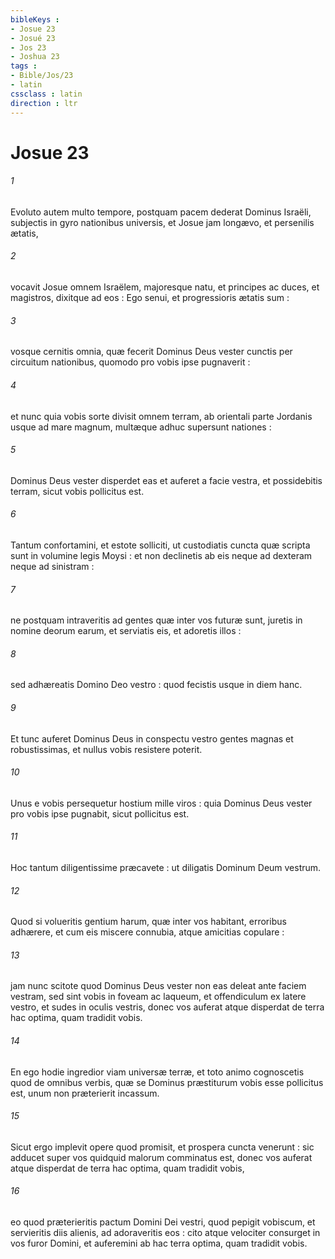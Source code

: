 ```yaml
---
bibleKeys : 
- Josue 23
- Josué 23
- Jos 23
- Joshua 23
tags : 
- Bible/Jos/23
- latin
cssclass : latin
direction : ltr
---
```


# Josue 23

###### 1
Evoluto autem multo tempore, postquam pacem dederat Dominus Israëli, subjectis in gyro nationibus universis, et Josue jam longævo, et persenilis ætatis,
###### 2
vocavit Josue omnem Israëlem, majoresque natu, et principes ac duces, et magistros, dixitque ad eos : Ego senui, et progressioris ætatis sum :
###### 3
vosque cernitis omnia, quæ fecerit Dominus Deus vester cunctis per circuitum nationibus, quomodo pro vobis ipse pugnaverit :
###### 4
et nunc quia vobis sorte divisit omnem terram, ab orientali parte Jordanis usque ad mare magnum, multæque adhuc supersunt nationes :
###### 5
Dominus Deus vester disperdet eas et auferet a facie vestra, et possidebitis terram, sicut vobis pollicitus est.
###### 6
Tantum confortamini, et estote solliciti, ut custodiatis cuncta quæ scripta sunt in volumine legis Moysi : et non declinetis ab eis neque ad dexteram neque ad sinistram :
###### 7
ne postquam intraveritis ad gentes quæ inter vos futuræ sunt, juretis in nomine deorum earum, et serviatis eis, et adoretis illos :
###### 8
sed adhæreatis Domino Deo vestro : quod fecistis usque in diem hanc.
###### 9
Et tunc auferet Dominus Deus in conspectu vestro gentes magnas et robustissimas, et nullus vobis resistere poterit.
###### 10
Unus e vobis persequetur hostium mille viros : quia Dominus Deus vester pro vobis ipse pugnabit, sicut pollicitus est.
###### 11
Hoc tantum diligentissime præcavete : ut diligatis Dominum Deum vestrum.
###### 12
Quod si volueritis gentium harum, quæ inter vos habitant, erroribus adhærere, et cum eis miscere connubia, atque amicitias copulare :
###### 13
jam nunc scitote quod Dominus Deus vester non eas deleat ante faciem vestram, sed sint vobis in foveam ac laqueum, et offendiculum ex latere vestro, et sudes in oculis vestris, donec vos auferat atque disperdat de terra hac optima, quam tradidit vobis.
###### 14
En ego hodie ingredior viam universæ terræ, et toto animo cognoscetis quod de omnibus verbis, quæ se Dominus præstiturum vobis esse pollicitus est, unum non præterierit incassum.
###### 15
Sicut ergo implevit opere quod promisit, et prospera cuncta venerunt : sic adducet super vos quidquid malorum comminatus est, donec vos auferat atque disperdat de terra hac optima, quam tradidit vobis,
###### 16
eo quod præterieritis pactum Domini Dei vestri, quod pepigit vobiscum, et servieritis diis alienis, ad adoraveritis eos : cito atque velociter consurget in vos furor Domini, et auferemini ab hac terra optima, quam tradidit vobis.
